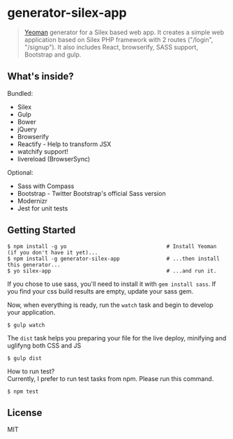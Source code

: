 # generator-silex-app 

> [Yeoman](http://yeoman.io) generator for a Silex based web app. It creates a simple web application based on Silex PHP framework with 2 routes ("/login", "/signup"). It also includes React, browserify, SASS support, Bootstrap and gulp.

## What's inside?

Bundled:

* Silex
* Gulp
* Bower
* jQuery
* Browserify
* Reactify - Help to transform JSX
* watchify support!
* livereload (BrowserSync)

Optional:

* Sass with Compass
* Bootstrap - Twitter Bootstrap's official Sass version
* Modernizr
* Jest for unit tests

## Getting Started

```
$ npm install -g yo                                # Install Yeoman (if you don't have it yet)...
$ npm install -g generator-silex-app               # ...then install this generator...
$ yo silex-app                                     # ...and run it.
```

If you chose to use sass, you'll need to install it with `gem install sass`.
If you find your css build results are empty, update your sass gem.

Now, when everything is ready, run the `watch` task and begin to develop your application.
```
$ gulp watch
```

The `dist` task helps you preparing your file for the live deploy, minifying and uglifyng both CSS and JS

```
$ gulp dist
```

How to run test?  
Currently, I prefer to run test tasks from npm. Please run this command.
```
$ npm test
```

## License

MIT
